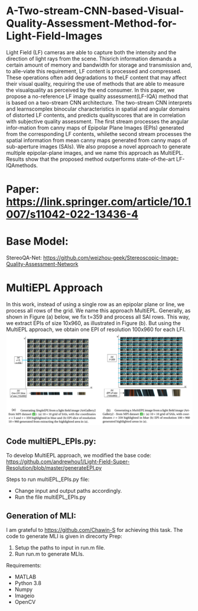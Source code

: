 # A-Two-stream-CNN-based-Visual-Quality-Assessment-Method-for-Light-Field-Images

Light Field (LF) cameras are able to capture both the intensity and the direction of light rays from the scene. Thisrich information demands a certain amount of memory and bandwidth for storage and transmission and, to alle-viate this requirement, LF content is processed and compressed. These operations often add degradations to theLF content that may affect their visual quality, requiring the use of methods that are able to measure the visualquality as perceived by the end consumer.  In this paper, we propose a no-reference LF image quality assessment(LF-IQA) method that is based on a two-stream CNN architecture. The two-stream CNN interprets and learnscomplex binocular characteristics in spatial and angular domains of distorted LF contents, and predicts qualityscores that are in correlation with subjective quality assessment. The first stream processes the angular infor-mation from canny maps of Epipolar Plane Images (EPIs) generated from the corresponding LF contents, whilethe second stream processes the spatial information from mean canny maps generated from canny maps of sub-aperture images (SAIs).  We also propose a novel approach to generate multiple epipolar-plane images, and we name this approach as MultiEPL. Results show that the proposed method outperforms state-of-the-art LF-IQAmethods.

# Paper: https://link.springer.com/article/10.1007/s11042-022-13436-4

# Base Model:
StereoQA-Net: https://github.com/weizhou-geek/Stereoscopic-Image-Quality-Assessment-Network

# MultiEPL Approach
In this work, instead of using a single row as an epipolar plane or line, we process all rows of the grid. We name this approach MultiEPL. Generally, as shown in Figure (a) below, we fix t=359 and process all SAI rows. This way, we extract EPIs of size 10x960, as illustrated in Figure (b). But using the MultiEPL approach, we obtain one EPI of resolution 100x960 for each LFI.
![](images/singleEPL_and_multiEPL.png)

## Code multiEPL_EPIs.py:
To develop MultiEPL approach, we modified the base code: https://github.com/andrewhou1/Light-Field-Super-Resolution/blob/master/generateEPI.py

Steps to run multiEPL_EPIs.py file:
- Change input and output paths accordingly.
- Run the file multiEPL_EPIs.py

## Generation of MLI:
I am grateful to https://github.com/Chawin-S for achieving this task.
The code to generate MLI is given in direcorty Prep:
1. Setup the paths to input in run.m file. 
2. Run run.m to generate MLIs. 

Requirements:
- MATLAB
- Python 3.8
- Numpy
- Imageio
- OpenCV
